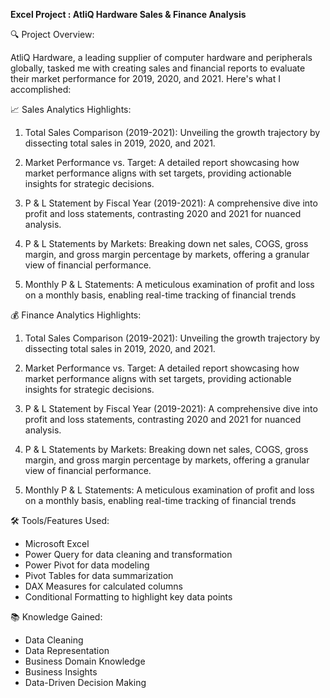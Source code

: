 **Excel Project : AtliQ Hardware Sales & Finance Analysis** 

🔍 Project Overview:

AtliQ Hardware, a leading supplier of computer hardware and peripherals globally, tasked me with creating sales and financial reports to evaluate their market performance for 2019, 2020, and 2021. Here's what I accomplished:

📈 Sales Analytics Highlights:

1. Total Sales Comparison (2019-2021):
 Unveiling the growth trajectory by dissecting total sales in 2019, 2020, and 2021.

2. Market Performance vs. Target:
 A detailed report showcasing how market performance aligns with set targets, providing actionable insights for strategic decisions.

3. P & L Statement by Fiscal Year (2019-2021):
 A comprehensive dive into profit and loss statements, contrasting 2020 and 2021 for nuanced analysis.

4. P & L Statements by Markets:
 Breaking down net sales, COGS, gross margin, and gross margin percentage by markets, offering a granular view of financial performance.

5. Monthly P & L Statements:
 A meticulous examination of profit and loss on a monthly basis, enabling real-time tracking of financial trends

💰 Finance Analytics Highlights:

1. Total Sales Comparison (2019-2021):
 Unveiling the growth trajectory by dissecting total sales in 2019, 2020, and 2021.

2. Market Performance vs. Target:
 A detailed report showcasing how market performance aligns with set targets, providing actionable insights for strategic decisions.

3. P & L Statement by Fiscal Year (2019-2021):
 A comprehensive dive into profit and loss statements, contrasting 2020 and 2021 for nuanced analysis.

4. P & L Statements by Markets:
 Breaking down net sales, COGS, gross margin, and gross margin percentage by markets, offering a granular view of financial performance.

5. Monthly P & L Statements:
 A meticulous examination of profit and loss on a monthly basis, enabling real-time tracking of financial trends

🛠️ Tools/Features Used:
- Microsoft Excel
- Power Query for data cleaning and transformation
- Power Pivot for data modeling
- Pivot Tables for data summarization
- DAX Measures for calculated columns
- Conditional Formatting to highlight key data points

📚 Knowledge Gained:
- Data Cleaning
- Data Representation
- Business Domain Knowledge
- Business Insights
- Data-Driven Decision Making

 

